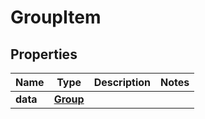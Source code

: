 
# GroupItem

## Properties
Name | Type | Description | Notes
------------ | ------------- | ------------- | -------------
**data** | [**Group**](Group.md) |  | 



